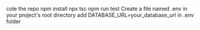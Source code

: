 cole the repo
npm install
npx tsc
npm run test
Create a file named .env in your project's root directory
add DATABASE_URL=your_database_url in .env folder

